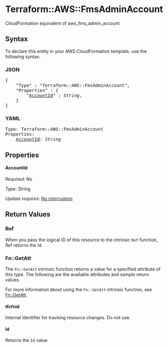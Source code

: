# Terraform::AWS::FmsAdminAccount

CloudFormation equivalent of aws_fms_admin_account

## Syntax

To declare this entity in your AWS CloudFormation template, use the following syntax:

### JSON

<pre>
{
    "Type" : "Terraform::AWS::FmsAdminAccount",
    "Properties" : {
        "<a href="#accountid" title="AccountId">AccountId</a>" : <i>String</i>,
    }
}
</pre>

### YAML

<pre>
Type: Terraform::AWS::FmsAdminAccount
Properties:
    <a href="#accountid" title="AccountId">AccountId</a>: <i>String</i>
</pre>

## Properties

#### AccountId

_Required_: No

_Type_: String

_Update requires_: [No interruption](https://docs.aws.amazon.com/AWSCloudFormation/latest/UserGuide/using-cfn-updating-stacks-update-behaviors.html#update-no-interrupt)

## Return Values

### Ref

When you pass the logical ID of this resource to the intrinsic `Ref` function, Ref returns the Id.

### Fn::GetAtt

The `Fn::GetAtt` intrinsic function returns a value for a specified attribute of this type. The following are the available attributes and sample return values.

For more information about using the `Fn::GetAtt` intrinsic function, see [Fn::GetAtt](https://docs.aws.amazon.com/AWSCloudFormation/latest/UserGuide/intrinsic-function-reference-getatt.html).

#### tfcfnid

Internal identifier for tracking resource changes. Do not use.

#### Id

Returns the <code>Id</code> value.

